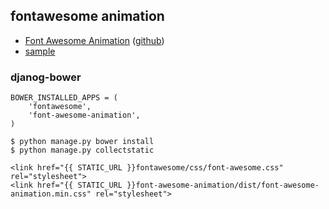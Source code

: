 ## fontawesome animation

- [Font Awesome Animation](https://l-lin.github.io/font-awesome-animation/) ([github](https://github.com/l-lin/font-awesome-animation))
- [sample](https://l-lin.github.io/font-awesome-animation/demo/partials/usage.html)

### djanog-bower

~~~
BOWER_INSTALLED_APPS = (                                                            
    'fontawesome',                                                                  
    'font-awesome-animation',                                                       
)  
~~~
~~~
$ python manage.py bower install
$ python manage.py collectstatic
~~~

~~~
<link href="{{ STATIC_URL }}fontawesome/css/font-awesome.css" rel="stylesheet">
<link href="{{ STATIC_URL }}font-awesome-animation/dist/font-awesome-animation.min.css" rel="stylesheet">
~~~
